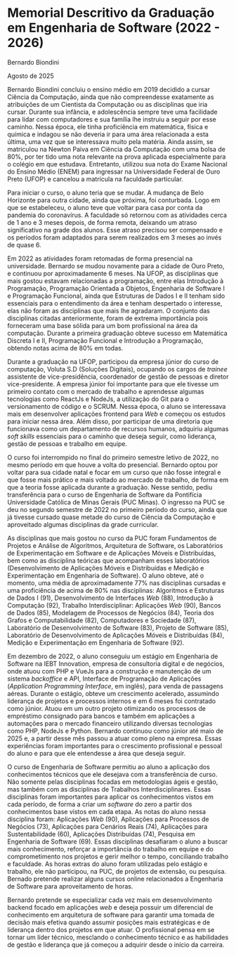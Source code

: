 # Memorial Descritivo da Graduação em Engenharia de Software (2022 - 2026)

Bernardo Biondini

Agosto de 2025

Bernardo Biondini concluiu o ensino médio em 2019 decidido a cursar Ciência da Computação, ainda que não compreendesse exatamente as atribuições de um Cientista da Computação ou as disciplinas que iria cursar. Durante sua infância, e adolescência sempre teve uma facilidade para lidar com computadores e sua família lhe instruiu a seguir por esse caminho. Nessa época, ele tinha proficiência em matemática, física e química e indagou se não deveria ir para uma área relacionada a esta última, uma vez que se interessava muito pela matéria. Ainda assim, se matriculou na Newton Paiva em Ciência da Computação com uma bolsa de 80%, por ter tido uma nota relevante na prova aplicada especialmente para o colégio em que estudava. Entretanto, utilizou sua nota do Exame Nacional do Ensino Médio (ENEM) para ingressar na Universidade Federal de Ouro Preto (UFOP) e cancelou a matrícula na faculdade particular.

Para iniciar o curso, o aluno teria que se mudar. A mudança de Belo Horizonte para outra cidade, ainda que próxima, foi conturbada. Logo em que se estabeleceu, o aluno teve que voltar para casa por conta da pandemia do coronavírus. A faculdade só retornou com as atividades cerca de 1 ano e 3 meses depois, de forma remota, deixando um atraso significativo na grade dos alunos. Esse atraso precisou ser compensado e os períodos foram adaptados para serem realizados em 3 meses ao invés de quase 6.

Em 2022 as atividades foram retomadas de forma presencial na universidade. Bernardo se mudou novamente para a cidade de Ouro Preto, e continuou por aproximadamente 6 meses. Na UFOP, as disciplinas que mais gostou estavam relacionadas a programação, entre elas Introdução à Programação, Programação Orientada a Objetos, Engenharia de Software I e Programação Funcional, ainda que Estruturas de Dados I e II tenham sido essenciais para o entendimento da área e tenham despertado o interesse, elas não foram as disciplinas que mais lhe agradaram. O conjunto das disciplinas citadas anteriormente, foram de extrema importância pois forneceram uma base sólida para um bom profissional na área da computação. Durante a primeira graduação obteve sucesso em Matemática Discreta I e II, Programação Funcional e Introdução a Programação, obtendo notas acima de 80% em todas.

Durante a graduação na UFOP, participou da empresa júnior do curso de computação, Voluta S.D (Soluções Digitais), ocupando os cargos de *trainee* assistente de vice-presidência, coordenador de gestão de pessoas e diretor vice-presidente. A empresa júnior foi importante para que ele tivesse um primeiro contato com o mercado de trabalho e aprendesse algumas tecnologias como ReactJs e NodeJs, a utilização do Git para o versionamento de código e o SCRUM. Nessa época, o aluno se interessava mais em desenvolver aplicações frontend para *Web* e começou os estudos para iniciar nessa área. Além disso, por participar de uma diretoria que funcionava como um departamento de recursos humanos, adquiriu algumas *soft skills* essenciais para o caminho que deseja seguir, como liderança, gestão de pessoas e trabalho em equipe.

O curso foi interrompido no final do primeiro semestre letivo de 2022, no mesmo período em que houve a volta do presencial. Bernardo optou por voltar para sua cidade natal e focar em um curso que não fosse integral e que fosse mais prático e mais voltado ao mercado de trabalho, de forma em que a teoria fosse aplicada durante a graduação. Nesse sentido, pediu transferência para o curso de Engenharia de Software da Pontifícia Universidade Católica de Minas Gerais (PUC Minas). O ingresso na PUC se deu no segundo semestre de 2022 no primeiro período do curso, ainda que já tivesse cursado quase metade do curso de Ciência da Computação e aproveitado algumas disciplinas da grade curricular.

As disciplinas que mais gostou no curso da PUC foram Fundamentos de Projetos e Análise de Algoritmos, Arquitetura de Software, os Laboratórios de Experimentação em Software e de Aplicações Móveis e Distribuídas, bem como as disciplina teóricas que acompanham esses laboratórios (Desenvolvimento de Aplicações Móveis e Distribuídas e Medição e Experimentação em Engenharia de Software). O aluno obteve, até o momento, uma média de aproximadamente 77% nas disciplinas cursadas e uma proficiência de acima de 80% nas disciplinas: Algoritmos e Estruturas de Dados I (91), Desenvolvimento de Interfaces *Web* (88), Introdução à Computação (92), Trabalho Interdisciplinar: Aplicações *Web* (90), Bancos de Dados (85), Modelagem de Processos de Negócios (84), Teoria dos Grafos e Computabilidade (82), Computadores e Sociedade (87), Laboratório de Desenvolvimento de Software (83), Projeto de Software (85), Laboratório de Desenvolvimento de Aplicações Móveis e Distribuídas (84), Medição e Experimentação em Engenharia de Software (92).

Em dezembro de 2022, o aluno conseguiu um estágio em Engenharia de Software na IEBT Innovation, empresa de consultoria digital e de negócios, onde atuou com PHP e VueJs para a construção e manutenção de um sistema *backoffice* e API, Interface de Programação de Aplicações (*Application Programming Interface*, em inglês), para venda de passagens aéreas. Durante o estágio, obteve um crescimento acelerado, assumindo liderança de projetos e processos internos e em 6 meses foi contratado como júnior. Atuou em um outro projeto otimizando os processos de empréstimo consignado para bancos e também em aplicações a automações para o mercado financeiro utilizando diversas tecnologias como PHP, NodeJs e Python. Bernardo continuou como júnior até maio de 2025 e, a partir desse mês passou a atuar como pleno na empresa. Essas experiências foram importantes para o crescimento profissional e pessoal do aluno e para que ele entendesse a área que deseja seguir.

O curso de Engenharia de Software permitiu ao aluno a aplicação dos conhecimentos técnicos que ele desejava com a transferência de curso. Não somente pelas disciplinas focadas em metodologias ágeis e gestão, mas também com as disciplinas de Trabalhos Interdisciplinares. Essas disciplinas foram importantes para aplicar os conhecimentos vistos em cada período, de forma a criar um *software* do zero a partir dos conhecimentos base vistos em cada etapa. As notas do aluno nessa disciplina foram: Aplicações *Web* (90), Aplicações para Processos de Negócios (73), Aplicações para Cenários Reais (74), Aplicações para Sustentabilidade (60), Aplicações Distribuídas (74), Pesquisa em Engenharia de Software (69). Essas disciplinas desafiaram o aluno a buscar mais conhecimento, reforçar a importância do trabalho em equipe e do comprometimento nos projetos e gerir melhor o tempo, conciliando trabalho e faculdade. As horas extras do aluno foram utilizadas pelo estágio e trabalho, ele não participou, na PUC, de projetos de extensão, ou pesquisa. Bernado pretende realizar alguns cursos online relacionados a Engenharia de Software para aproveitamento de horas.

Bernardo pretende se especializar cada vez mais em desenvolvimento backend focado em aplicações *web* e deseja possuir um diferencial de conhecimento em arquitetura de software para garantir uma tomada de decisão mais efetiva quando assumir posições mais estratégicas e de liderança dentro dos projetos em que atuar. O profissional pensa em se tornar um líder técnico, mesclando o conhecimento técnico e as habilidades de gestão e liderança que já começou a adquirir desde o início da carreira.
